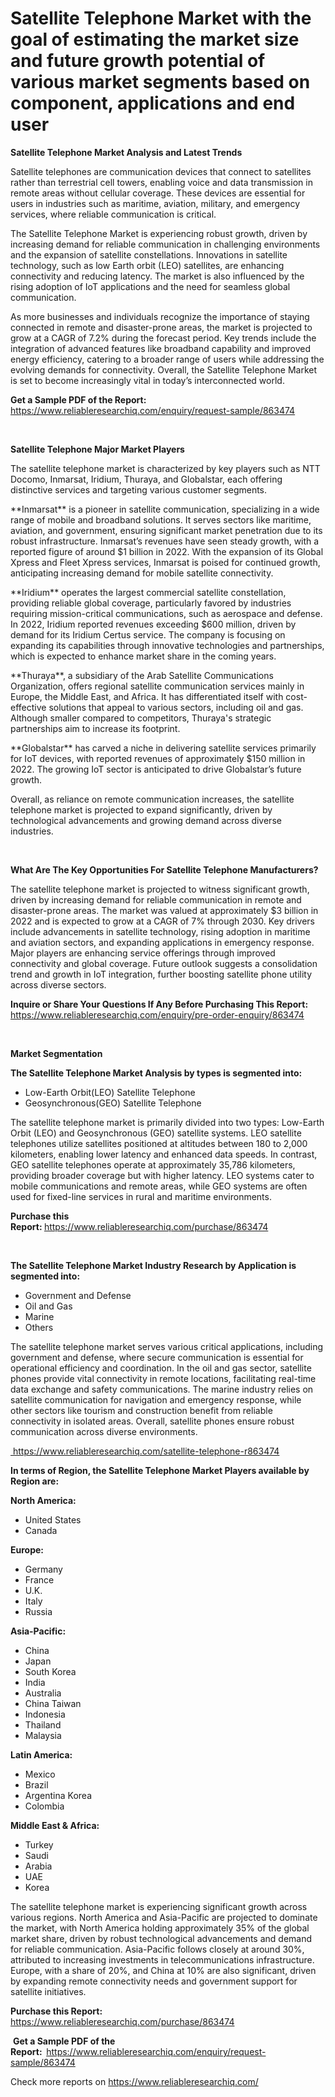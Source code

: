 <p><h1>Satellite Telephone Market with the goal of estimating the market size and future growth potential of various market segments based on component, applications and end user</h1></p><p><strong>Satellite Telephone Market Analysis and Latest Trends</strong></p>
<p><p>Satellite telephones are communication devices that connect to satellites rather than terrestrial cell towers, enabling voice and data transmission in remote areas without cellular coverage. These devices are essential for users in industries such as maritime, aviation, military, and emergency services, where reliable communication is critical.</p><p>The Satellite Telephone Market is experiencing robust growth, driven by increasing demand for reliable communication in challenging environments and the expansion of satellite constellations. Innovations in satellite technology, such as low Earth orbit (LEO) satellites, are enhancing connectivity and reducing latency. The market is also influenced by the rising adoption of IoT applications and the need for seamless global communication.</p><p>As more businesses and individuals recognize the importance of staying connected in remote and disaster-prone areas, the market is projected to grow at a CAGR of 7.2% during the forecast period. Key trends include the integration of advanced features like broadband capability and improved energy efficiency, catering to a broader range of users while addressing the evolving demands for connectivity. Overall, the Satellite Telephone Market is set to become increasingly vital in today’s interconnected world.</p></p>
<p><strong>Get a Sample PDF of the Report:&nbsp;</strong> <a href="https://www.reliableresearchiq.com/enquiry/request-sample/863474?utm_campaign=1743&utm_medium=2&utm_source=Github&utm_content=ia&utm_term=15022025&utm_id=satellite-telephone">https://www.reliableresearchiq.com/enquiry/request-sample/863474</a></p>
<p>&nbsp;</p>
<p><strong>Satellite Telephone Major Market Players</strong></p>
<p><p>The satellite telephone market is characterized by key players such as NTT Docomo, Inmarsat, Iridium, Thuraya, and Globalstar, each offering distinctive services and targeting various customer segments.</p><p>**Inmarsat** is a pioneer in satellite communication, specializing in a wide range of mobile and broadband solutions. It serves sectors like maritime, aviation, and government, ensuring significant market penetration due to its robust infrastructure. Inmarsat’s revenues have seen steady growth, with a reported figure of around $1 billion in 2022. With the expansion of its Global Xpress and Fleet Xpress services, Inmarsat is poised for continued growth, anticipating increasing demand for mobile satellite connectivity.</p><p>**Iridium** operates the largest commercial satellite constellation, providing reliable global coverage, particularly favored by industries requiring mission-critical communications, such as aerospace and defense. In 2022, Iridium reported revenues exceeding $600 million, driven by demand for its Iridium Certus service. The company is focusing on expanding its capabilities through innovative technologies and partnerships, which is expected to enhance market share in the coming years.</p><p>**Thuraya**, a subsidiary of the Arab Satellite Communications Organization, offers regional satellite communication services mainly in Europe, the Middle East, and Africa. It has differentiated itself with cost-effective solutions that appeal to various sectors, including oil and gas. Although smaller compared to competitors, Thuraya's strategic partnerships aim to increase its footprint.</p><p>**Globalstar** has carved a niche in delivering satellite services primarily for IoT devices, with reported revenues of approximately $150 million in 2022. The growing IoT sector is anticipated to drive Globalstar’s future growth.</p><p>Overall, as reliance on remote communication increases, the satellite telephone market is projected to expand significantly, driven by technological advancements and growing demand across diverse industries.</p></p>
<p>&nbsp;</p>
<p><strong>What Are The Key Opportunities For Satellite Telephone Manufacturers?</strong></p>
<p><p>The satellite telephone market is projected to witness significant growth, driven by increasing demand for reliable communication in remote and disaster-prone areas. The market was valued at approximately $3 billion in 2022 and is expected to grow at a CAGR of 7% through 2030. Key drivers include advancements in satellite technology, rising adoption in maritime and aviation sectors, and expanding applications in emergency response. Major players are enhancing service offerings through improved connectivity and global coverage. Future outlook suggests a consolidation trend and growth in IoT integration, further boosting satellite phone utility across diverse sectors.</p></p>
<p><strong>Inquire or Share Your Questions If Any Before Purchasing This Report:</strong> <a href="https://www.reliableresearchiq.com/enquiry/pre-order-enquiry/863474?utm_campaign=1743&utm_medium=2&utm_source=Github&utm_content=ia&utm_term=15022025&utm_id=satellite-telephone">https://www.reliableresearchiq.com/enquiry/pre-order-enquiry/863474</a></p>
<p>&nbsp;</p>
<p><strong>Market Segmentation</strong></p>
<p><strong>The Satellite Telephone Market Analysis by types is segmented into:</strong></p>
<p><ul><li>Low-Earth Orbit(LEO) Satellite Telephone</li><li>Geosynchronous(GEO) Satellite Telephone</li></ul></p>
<p><p>The satellite telephone market is primarily divided into two types: Low-Earth Orbit (LEO) and Geosynchronous (GEO) satellite systems. LEO satellite telephones utilize satellites positioned at altitudes between 180 to 2,000 kilometers, enabling lower latency and enhanced data speeds. In contrast, GEO satellite telephones operate at approximately 35,786 kilometers, providing broader coverage but with higher latency. LEO systems cater to mobile communications and remote areas, while GEO systems are often used for fixed-line services in rural and maritime environments.</p></p>
<p><strong>Purchase this Report:&nbsp;</strong><a href="https://www.reliableresearchiq.com/purchase/863474?utm_campaign=1743&utm_medium=2&utm_source=Github&utm_content=ia&utm_term=15022025&utm_id=satellite-telephone">https://www.reliableresearchiq.com/purchase/863474</a></p>
<p>&nbsp;</p>
<p><strong>The Satellite Telephone Market Industry Research by Application is segmented into:</strong></p>
<p><ul><li>Government and Defense</li><li>Oil and Gas</li><li>Marine</li><li>Others</li></ul></p>
<p><p>The satellite telephone market serves various critical applications, including government and defense, where secure communication is essential for operational efficiency and coordination. In the oil and gas sector, satellite phones provide vital connectivity in remote locations, facilitating real-time data exchange and safety communications. The marine industry relies on satellite communication for navigation and emergency response, while other sectors like tourism and construction benefit from reliable connectivity in isolated areas. Overall, satellite phones ensure robust communication across diverse environments.</p></p>
<p><a href="https://www.reliableresearchiq.com/satellite-telephone-r863474?utm_campaign=1743&utm_medium=2&utm_source=Github&utm_content=ia&utm_term=15022025&utm_id=satellite-telephone">&nbsp;https://www.reliableresearchiq.com/satellite-telephone-r863474</a></p>
<p><strong>In terms of Region, the Satellite Telephone Market Players available by Region are:</strong></p>
<p>
    <p> <strong> North America: </strong>
        <ul>
            <li>United States</li>
            <li>Canada</li>
        </ul>
        </p> 
    <p> <strong> Europe: </strong>
        <ul>
            <li>Germany</li>
            <li>France</li>
            <li>U.K.</li>
            <li>Italy</li>
            <li>Russia</li>
        </ul>
        </p> 
    <p> <strong> Asia-Pacific: </strong>
        <ul>
            <li>China</li>
            <li>Japan</li>
            <li>South Korea</li>
            <li>India</li>
            <li>Australia</li>
            <li>China Taiwan</li>
            <li>Indonesia</li>
            <li>Thailand</li>
            <li>Malaysia</li>
        </ul>
        </p> 
    <p> <strong> Latin America: </strong>
        <ul>
            <li>Mexico</li>
            <li>Brazil</li>
            <li>Argentina Korea</li>
            <li>Colombia</li>
        </ul>
        </p> 
    <p> <strong> Middle East & Africa: </strong>
        <ul>
            <li>Turkey</li>
            <li>Saudi</li>
            <li>Arabia</li>
            <li>UAE</li>
            <li>Korea</li>
        </ul>
    </p>
    </p>
<p><p>The satellite telephone market is experiencing significant growth across various regions. North America and Asia-Pacific are projected to dominate the market, with North America holding approximately 35% of the global market share, driven by robust technological advancements and demand for reliable communication. Asia-Pacific follows closely at around 30%, attributed to increasing investments in telecommunications infrastructure. Europe, with a share of 20%, and China at 10% are also significant, driven by expanding remote connectivity needs and government support for satellite initiatives.</p></p>
<p><strong>Purchase this Report: </strong><a href="https://www.reliableresearchiq.com/purchase/863474?utm_campaign=1743&utm_medium=2&utm_source=Github&utm_content=ia&utm_term=15022025&utm_id=satellite-telephone">https://www.reliableresearchiq.com/purchase/863474</a></p>
<p>&nbsp;<strong>Get a Sample PDF of the Report:&nbsp;&nbsp;</strong><a href="https://www.reliableresearchiq.com/enquiry/request-sample/863474?utm_campaign=1743&utm_medium=2&utm_source=Github&utm_content=ia&utm_term=15022025&utm_id=satellite-telephone">https://www.reliableresearchiq.com/enquiry/request-sample/863474</a></p>
<p><strong></strong></p>
<p>Check more reports on <a href="https://www.reliableresearchiq.com/?utm_campaign=1743&utm_medium=2&utm_source=Github&utm_content=ia&utm_term=15022025&utm_id=satellite-telephone">https://www.reliableresearchiq.com/</a></p>